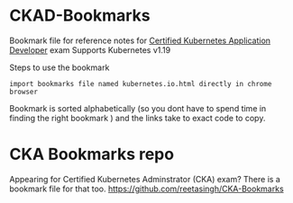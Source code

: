 
# CKAD-Bookmarks



Bookmark file for reference notes for [Certified Kubernetes Application Developer](https://www.cncf.io/certification/ckad/) exam
Supports Kubernetes v1.19

Steps to use the bookmark
```
import bookmarks file named kubernetes.io.html directly in chrome browser

```
Bookmark is sorted alphabetically (so you dont have to spend time in finding the right bookmark ) and the links take to exact code to copy.


# CKA Bookmarks repo
Appearing for Certified Kubernetes Adminstrator (CKA) exam?  There is a bookmark file for that too. 
https://github.com/reetasingh/CKA-Bookmarks
